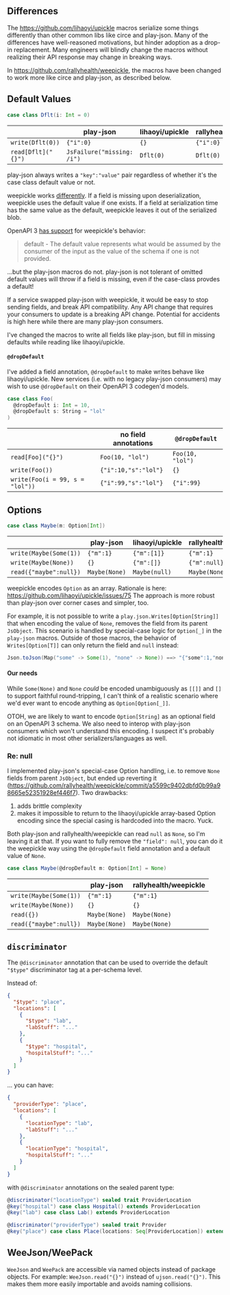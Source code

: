 ## Differences
The https://github.com/lihaoyi/upickle macros serialize some things differently than other common libs like circe and play-json. Many of the differences have  well-reasoned motivations, but hinder adoption as a drop-in replacement. Many engineers will blindly change the macros without realizing their API response may change in breaking ways.

In https://github.com/rallyhealth/weepickle, the macros have been changed to work more like circe and play-json, as described below.

## Default Values

```scala
case class Dflt(i: Int = 0)
```

|                    | play-json                  | lihaoyi/upickle | rallyhealth/weepickle |
|--------------------|----------------------------|-----------------|---------------------|
| `write(Dflt(0))`   | `{"i":0}`                  | `{}`            | `{"i":0}`           |
| `read[Dflt]("{}")` | `JsFailure("missing: /i")` | `Dflt(0)`       | `Dflt(0)`           |

play-json always writes a `"key":"value"` pair regardless of whether it's the case class default value or not.

weepickle works [differently](http://www.lihaoyi.com/upickle/#Defaults). If a field is missing upon deserialization, weepickle uses the default value if one exists. If a field at serialization time has the same value as the default, weepickle leaves it out of the serialized blob.

OpenAPI 3 [has support](https://swagger.io/specification/#schemaObject) for weepickle's behavior:

> default - The default value represents what would be assumed by the consumer of the input as the value of the schema if one is not provided.

...but the play-json macros do not. play-json is not tolerant of omitted default values will throw if a field is missing, even if the case-class provdes a default!

If a service swapped play-json with weepickle, it would be easy to stop sending fields, and break API compatibility. Any API change that requires your consumers to update is a breaking API change.
Potential for accidents is high here while there are many play-json consumers.

I've changed the macros to write all fields like play-json, but fill in missing defaults while reading like lihaoyi/upickle.

#### `@dropDefault`
I've added a field annotation, `@dropDefault` to make writes behave like lihaoyi/upickle.
New services (i.e. with no legacy play-json consumers) may wish to use `@dropDefault` on their OpenAPI 3 codegen'd models.

```scala
case class Foo(
  @dropDefault i: Int = 10,
  @dropDefault s: String = "lol"
)
```

|                                 | no field annotations | `@dropDefault`   |
|---------------------------------|----------------------|------------------|
| `read[Foo]("{}")`               | `Foo(10, "lol")`     | `Foo(10, "lol")` |
| `write(Foo())`                  | `{"i":10,"s":"lol"}` | `{}`             |
| `write(Foo(i = 99, s = "lol"))` | `{"i":99,"s":"lol"}` | `{"i":99}`       |


## Options
```scala
case class Maybe(m: Option[Int])
```

|                        | play-json     | lihaoyi/upickle | rallyhealth/weepickle |
|------------------------|---------------|-----------------|---------------------|
| `write(Maybe(Some(1))` | `{"m":1}`     | `{"m":[1]}`     | `{"m":1}`           |
| `write(Maybe(None))`   | `{}`          | `{"m":[]}`      | `{"m":null}`        |
| `read({"maybe":null})` | `Maybe(None)` | `Maybe(null)`   | `Maybe(None)`       |


weepickle encodes `Option` as an array. Rationale is here: https://github.com/lihaoyi/upickle/issues/75
The approach is more robust than play-json over corner cases and simpler, too.

For example, it is not possible to write a `play.json.Writes[Option[String]]` that when encoding the value of `None`, removes the field from its parent `JsObject`. This scenario is handled by special-case logic for `Option[_]` in the `play-json` macros. Outside of those macros, the behavior of `Writes[Option[T]]` can only return the field and `null` instead:

```scala
Json.toJson(Map("some" -> Some(1), "none" -> None)) ==> "{"some":1,"none":null}"
```

#### Our needs
While `Some(None)` and `None` *could* be encoded unambiguously as `[[]]` and `[]` to support faithful round-tripping, I can't think of a realistic scenario where we'd ever want to encode anything as `Option[Option[_]]`.

OTOH, we are likely to want to encode `Option[String]` as an optional field on an OpenAPI 3 schema.
We also need to interop with play-json consumers which won't understand this encoding.
I suspect it's probably not idiomatic in most other serializers/languages as well.

### Re: null
I implemented play-json's special-case Option handling, i.e. to remove `None` fields from parent `JsObject`, but ended up reverting it (https://github.com/rallyhealth/weepickle/commit/a5599c9402dbfd0b99a98665e52351928ef446f7). Two drawbacks:
1. adds brittle complexity
2. makes it impossible to return to the lihaoyi/upickle array-based Option encoding since the special casing is hardcoded into the macro. Yuck.

Both play-json and rallyhealth/weepickle can read `null` as `None`, so I'm leaving it at that. If you want to fully remove the `"field": null`, you can do it the weepickle way using the `@dropDefault` field annotation and a default value of `None`.

```scala
case class Maybe(@dropDefault m: Option[Int] = None)
```

|                        | play-json     | rallyhealth/weepickle |
|------------------------|---------------|---------------------|
| `write(Maybe(Some(1))` | `{"m":1}`     | `{"m":1}`           |
| `write(Maybe(None))`   | `{}`          | `{}`                |
| `read({})`             | `Maybe(None)` | `Maybe(None)`       |
| `read({"maybe":null})` | `Maybe(None)` | `Maybe(None)`       |

## `discriminator`
The `@discriminator` annotation that can be used to override the default `"$type"` discriminator tag at a per-schema level.

Instead of:
```json
{
  "$type": "place",
  "locations": [
    {
      "$type": "lab",
      "labStuff": "..."
    },
    {
      "$type": "hospital",
      "hospitalStuff": "..."
    }
  ]
}
```

... you can have:
```json
{
  "providerType": "place",
  "locations": [
    {
      "locationType": "lab",
      "labStuff": "..."
    },
    {
      "locationType": "hospital",
      "hospitalStuff": "..."
    }
  ]
}
```

with `@discriminator` annotations on the sealed parent type:
```scala
@discriminator("locationType") sealed trait ProviderLocation
@key("hospital") case class Hospital() extends ProviderLocation
@key("lab") case class Lab() extends ProviderLocation

@discriminator("providerType") sealed trait Provider
@key("place") case class Place(locations: Seq[ProviderLocation]) extends Provider
```

## WeeJson/WeePack
`WeeJson` and `WeePack` are accessible via named objects instead of package objects. For example: `WeeJson.read("{}")` instead of `ujson.read("{}")`. This makes them more easily importable and avoids naming collisions.
